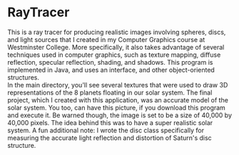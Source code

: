# RayTracer
This is a ray tracer for producing realistic images involving spheres, discs, and light sources that I created in my Computer Graphics course at Westminster College.  More specifically, it also takes advantage of several techniques used in computer graphics, such as texture mapping, diffuse reflection, specular reflection, shading, and shadows. This program is implemented in Java, and uses an interface, and other object-oriented structures.  
In the main directory, you'll see several textures that were used to draw 3D representations of the 8 planets floating in our solar system.  The final project, which I created with this application, was an accurate model of the solar system.  You too, can have this picture, if you download this program and execute it.  Be warned though, the image is set to be a size of 40,000 by 40,000 pixels.  The idea behind this was to have a super realistic solar system.  A fun additional note:  I wrote the disc class specifically for measuring the accurate light reflection and distortion of Saturn's disc structure.
